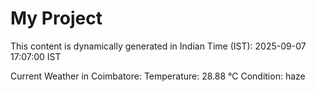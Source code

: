# My Project

This content is dynamically generated in Indian Time (IST): 2025-09-07 17:07:00 IST


Current Weather in Coimbatore:
Temperature: 28.88 °C
Condition: haze
